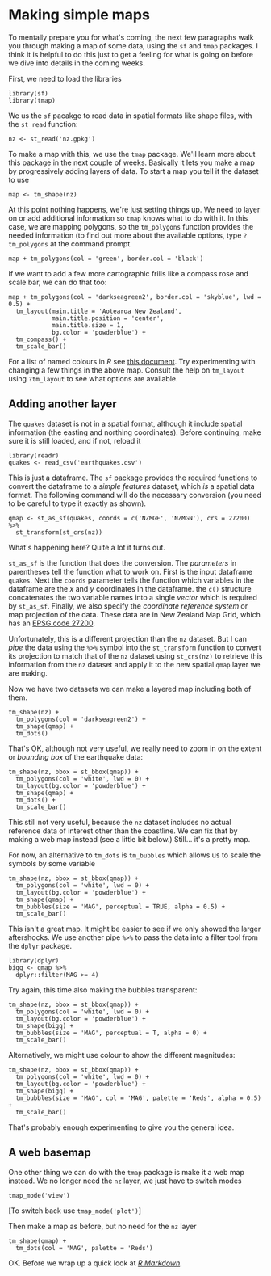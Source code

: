 # Making simple maps
To mentally prepare you for what's coming, the next few paragraphs walk you through making a map of some data, using the `sf` and `tmap` packages. I think it is helpful to do this just to get a feeling for what is going on before we dive into details in the coming weeks.

First, we need to load the libraries
```{r}
library(sf)
library(tmap)
```
We us the `sf` pacakge to read data in spatial formats like shape files, with the `st_read` function:
```{r}
nz <- st_read('nz.gpkg')
```
To make a map with this, we use the `tmap` package. We'll learn more about this package in the next couple of weeks. Basically it lets you make a map by progressively adding layers of data. To start a map you tell it the dataset to use
```{r}
map <- tm_shape(nz)
```
At this point nothing happens, we're just setting things up. We need to layer on or add additional information so `tmap` knows what to do with it. In this case, we are mapping polygons, so the `tm_polygons` function provides the needed information (to find out more about the available options, type `?tm_polygons` at the command prompt.
```{r}
map + tm_polygons(col = 'green', border.col = 'black')
```
If we want to add a few more cartographic frills like a compass rose and scale bar, we can do that too:
```{r}
map + tm_polygons(col = 'darkseagreen2', border.col = 'skyblue', lwd = 0.5) +
  tm_layout(main.title = 'Aotearoa New Zealand',
            main.title.position = 'center',
            main.title.size = 1,
            bg.color = 'powderblue') +
  tm_compass() +
  tm_scale_bar()
```

For a list of named colours in *R* see [this document](http://www.stat.columbia.edu/~tzheng/files/Rcolor.pdf). Try experimenting with changing a few things in the above map. Consult the help on `tm_layout` using `?tm_layout` to see what options are available.

## Adding another layer
The `quakes` dataset is not in a spatial format, although it include spatial information (the easting and northing coordinates). Before continuing, make sure it is still loaded, and if not, reload it
```{r}
library(readr)
quakes <- read_csv('earthquakes.csv')
```

This is just a dataframe. The `sf` package provides the required functions to convert the dataframe to a *simple features* dataset, which *is* a spatial data format. The following command will do the necessary conversion (you need to be careful to type it exactly as shown).
```{r}
qmap <- st_as_sf(quakes, coords = c('NZMGE', 'NZMGN'), crs = 27200) %>%
  st_transform(st_crs(nz))
```
What's happening here? Quite a lot it turns out.

`st_as_sf` is the function that does the conversion. The *parameters* in parentheses tell the function what to work on. First is the input dataframe `quakes`. Next the `coords` parameter tells the function which variables in the dataframe are the *x* and *y* coordinates in the dataframe. the `c()` structure concatenates the two variable names into a single *vector* which is required by `st_as_sf`. Finally, we also specify the *coordinate reference system* or map projection of the data. These data are in New Zealand Map Grid, which has an [EPSG code 27200](https://epsg.io/27200).

Unfortunately, this is a different projection than the `nz` dataset. But I can *pipe* the data using the `%>%` symbol into the `st_transform` function to convert its projection to match that of the `nz` dataset using `st_crs(nz)` to retrieve this information from the `nz` dataset and apply it to the new spatial `qmap` layer we are making.

Now we have two datasets we can make a layered map including both of them.
```{r}
tm_shape(nz) +
  tm_polygons(col = 'darkseagreen2') +
  tm_shape(qmap) +
  tm_dots()
```

That's OK, although not very useful, we really need to zoom in on the extent or *bounding box* of the earthquake data:
```{r}
tm_shape(nz, bbox = st_bbox(qmap)) +
  tm_polygons(col = 'white', lwd = 0) +
  tm_layout(bg.color = 'powderblue') +
  tm_shape(qmap) +
  tm_dots() +
  tm_scale_bar()
```

This still not very useful, because the `nz` dataset includes no actual reference data of interest other than the coastline. We can fix that by making a web map instead (see a little bit below.) Still... it's a pretty map.

For now, an alternative to `tm_dots` is `tm_bubbles` which allows us to scale the symbols by some variable
```{r}
tm_shape(nz, bbox = st_bbox(qmap)) +
  tm_polygons(col = 'white', lwd = 0) +
  tm_layout(bg.color = 'powderblue') +
  tm_shape(qmap) +
  tm_bubbles(size = 'MAG', perceptual = TRUE, alpha = 0.5) +
  tm_scale_bar()
```

This isn't a great map. It might be easier to see if we only showed the larger aftershocks. We use another pipe `%>%` to pass the data into a filter tool from the `dplyr` package.

```{r}
library(dplyr)
bigq <- qmap %>%
  dplyr::filter(MAG >= 4)
```

Try again, this time also making the bubbles transparent:

```{r}
tm_shape(nz, bbox = st_bbox(qmap)) +
  tm_polygons(col = 'white', lwd = 0) +
  tm_layout(bg.color = 'powderblue') +
  tm_shape(bigq) +
  tm_bubbles(size = 'MAG', perceptual = T, alpha = 0) +
  tm_scale_bar()
```

Alternatively, we might use colour to show the different magnitudes:

```{r}
tm_shape(nz, bbox = st_bbox(qmap)) +
  tm_polygons(col = 'white', lwd = 0) +
  tm_layout(bg.color = 'powderblue') +
  tm_shape(bigq) +
  tm_bubbles(size = 'MAG', col = 'MAG', palette = 'Reds', alpha = 0.5) +
  tm_scale_bar()
```

That's probably enough experimenting to give you the general idea.

## A web basemap
One other thing we can do with the `tmap` package is make it a web map instead. We no longer need the `nz` layer, we just have to switch modes
```{r}
tmap_mode('view')
```

[To switch back use `tmap_mode('plot')`]

Then make a map as before, but no need for the `nz` layer

```{r}
tm_shape(qmap) +
  tm_dots(col = 'MAG', palette = 'Reds')
```
OK. Before we wrap up a quick look at [_R Markdown_](05-r-markdown.md).
